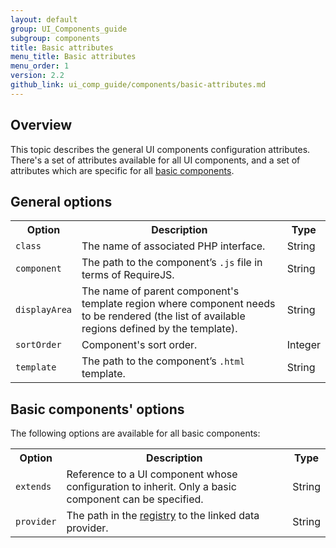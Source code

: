 ```yaml
---
layout: default
group: UI_Components_guide
subgroup: components
title: Basic attributes
menu_title: Basic attributes
menu_order: 1
version: 2.2
github_link: ui_comp_guide/components/basic-attributes.md
---
```


## Overview

This topic describes the general UI components configuration attributes. There's a set of attributes available for all UI components, and a set of attributes which are specific for all [basic components]({{page.baseurl}}ui_comp_guide/bk-ui_comps.html#general-structure). 

## General options 

<table>
  <tr>
    <th>Option </th>
    <th>Description</th>
    <th>Type</th>
  </tr>
  <tr>
    <td><code>class</code></td>
    <td>The name of associated PHP interface.</td>
    <td>String</td>
  </tr>
  <tr>
    <td><code>component</code></td>
    <td>The path to the component’s <code>.js</code> file in terms of RequireJS.</td>
    <td>String</td>
  </tr>
  <tr>
    <td><code>displayArea</code></td>
    <td>The name of parent component's template region where component needs to be rendered (the list of available regions defined by the template).</td>
    <td>String</td>
  </tr>
  <tr>
    <td><code>sortOrder</code></td>
    <td>Component's sort order.</td>
    <td>Integer</td>
  </tr>
  <tr>
    <td><code>template</code></td>
    <td>The path to the component’s <code>.html</code> template.</td>
    <td>String</td>
  </tr>
</table>


## Basic components' options

The following options are available for all basic components:

<table>
  <tr>
    <th>Option </th>
    <th>Description</th>
    <th>Type</th>
  </tr>
  <tr>
    <td><code>extends</code></td>
    <td>Reference to a UI component whose configuration to inherit. Only a basic component can be specified.</td>
    <td>String</td>
  </tr>
  <tr>
    <td><code>provider</code></td>
    <td>The path in the <a href="{{page.baseurl}}/ui_comp_guide/concepts/ui_comp_uiregistry.html">registry</a> to the linked data provider.</td>
    <td>String</td>
  </tr>
</table>


